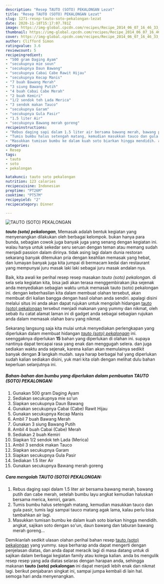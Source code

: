 ```yaml
---
description: "Resep TAUTO (SOTO) PEKALONGAN Lezat"
title: "Resep TAUTO (SOTO) PEKALONGAN Lezat"
slug: 1271-resep-tauto-soto-pekalongan-lezat
date: 2020-11-18T15:17:07.781Z
image: https://img-global.cpcdn.com/recipes/Recipe_2014_06_07_16_46_33_785_e03990/751x532cq70/tauto-soto-pekalongan-foto-resep-utama.jpg
thumbnail: https://img-global.cpcdn.com/recipes/Recipe_2014_06_07_16_46_33_785_e03990/751x532cq70/tauto-soto-pekalongan-foto-resep-utama.jpg
cover: https://img-global.cpcdn.com/recipes/Recipe_2014_06_07_16_46_33_785_e03990/751x532cq70/tauto-soto-pekalongan-foto-resep-utama.jpg
author: Clifford Simon
ratingvalue: 3.6
reviewcount: 5
recipeingredient:
- "500 gram Daging Ayam"
- "secukupnya mie soun"
- "secukupnya Daun Bawang"
- "secukupnya Cabai Cabe Rawit Hijau"
- "secukupnya Kecap Manis"
- "7 buah Bawang Merah"
- "3 siung Bawang Putih"
- "4 buah Cabai Cabe Merah"
- "2 buah Kemiri"
- "1/2 sendok teh Lada Merica"
- "3 sendok makan Tauco"
- "secukupnya Garam"
- "secukupnya Gula Pasir"
- "1.5 liter Air"
- "secukupnya Bawang merah goreng"
recipeinstructions:
- "Rebus daging sapi dalam 1.5 liter air bersama bawang merah, bawang putih dan cabe merah, setelah bumbu layu angkat kemudian haluskan bersama merica, kemiri, garam."
- "Tumis bumbu halus setengah matang, kemudian masukkan tauco dan gula pasir, tumis lagi sampai tauco matang agak lama, kalau perlu bisa tambahkan air lagi."
- "Masukkan tumisan bumbu ke dalam kuah soto biarkan hingga mendidih. angkat, sajikan soto dengan so&#39;un, daun bawang dan taburan bawang merah goreng..."
categories:
- Resep
tags:
- tauto
- soto
- pekalongan

katakunci: tauto soto pekalongan 
nutrition: 123 calories
recipecuisine: Indonesian
preptime: "PT26M"
cooktime: "PT57M"
recipeyield: "2"
recipecategory: Dinner

---
```



![TAUTO (SOTO) PEKALONGAN](https://img-global.cpcdn.com/recipes/Recipe_2014_06_07_16_46_33_785_e03990/751x532cq70/tauto-soto-pekalongan-foto-resep-utama.jpg)

<b><i>tauto (soto) pekalongan</i></b>, Memasak adalah bentuk kegiatan yang menyenangkan dilakukan oleh berbagai kelompok. bukan hanya para bunda, sebagian cowok juga banyak juga yang senang dengan kegiatan ini. walau hanya untuk sekedar seru seruan dengan teman atau memang sudah menjadi passion dalam dirinya. tidak asing lagi dalam dunia restoran sekarang banyak ditemukan pria dengan keahlian memasak yang hebat, dan lumayan banyak juga kita jumpai di bermacam kedai dan restaurant yang mempunyai juru masak laki laki sebagai juru masak andalan nya.

Baik, kita awali ke perihal resep resep masakan <i>tauto (soto) pekalongan</i>. di sela sela kegiatan kita, bisa jadi akan terasa menggembirakan jika sejenak anda menyediakan sebagian waktu untuk memasak tauto (soto) pekalongan ini. dengan keberhasilan kita dalam membuat olahan tersebut, akan membuat diri kalian bangga dengan hasil olahan anda sendiri. apalagi disini melalui situs ini anda akan dapat rujukan untuk mengolah hidangan <u>tauto (soto) pekalongan</u> tersebut menjadi makanan yang yummy dan nikmat, oleh sebab itu catat alamat laman ini di gadget anda sebagai sebagian rujukan anda dalam memasak olahan baru yang nikmat.




Sekarang langsung saja kita mulai untuk menyediakan perlengkapan yang diperlukan dalam membuat hidangan <u><i>tauto (soto) pekalongan</i></u> ini. seenggaknya diperlukan <b>15</b> bahan yang diperlukan di olahan ini. supaya nantinya dapat tercapai rasa yang enak dan menggugah selera. dan juga sediakan waktu anda sejenak, karena kalian akan memulainya sedikit banyak dengan <b>3</b> langkah mudah. saya harap berbagai hal yang diperlukan sudah kalian sediakan disini, yuk mari kita olah dengan melihat dulu bahan keperluan selanjutnya ini.

<!--inarticleads1-->

##### Bahan-bahan dan bumbu yang diperlukan dalam pembuatan TAUTO (SOTO) PEKALONGAN:

1. Gunakan 500 gram Daging Ayam
1. Sediakan secukupnya mie so&#39;un
1. Siapkan secukupnya Daun Bawang
1. Gunakan secukupnya Cabai (Cabe) Rawit Hijau
1. Gunakan secukupnya Kecap Manis
1. Ambil 7 buah Bawang Merah
1. Gunakan 3 siung Bawang Putih
1. Ambil 4 buah Cabai (Cabe) Merah
1. Sediakan 2 buah Kemiri
1. Siapkan 1/2 sendok teh Lada (Merica)
1. Ambil 3 sendok makan Tauco
1. Siapkan secukupnya Garam
1. Siapkan secukupnya Gula Pasir
1. Sediakan 1.5 liter Air
1. Gunakan secukupnya Bawang merah goreng




<!--inarticleads2-->

##### Cara mengolah TAUTO (SOTO) PEKALONGAN:

1. Rebus daging sapi dalam 1.5 liter air bersama bawang merah, bawang putih dan cabe merah, setelah bumbu layu angkat kemudian haluskan bersama merica, kemiri, garam.
1. Tumis bumbu halus setengah matang, kemudian masukkan tauco dan gula pasir, tumis lagi sampai tauco matang agak lama, kalau perlu bisa tambahkan air lagi.
1. Masukkan tumisan bumbu ke dalam kuah soto biarkan hingga mendidih. angkat, sajikan soto dengan so&#39;un, daun bawang dan taburan bawang merah goreng...




Demikianlah sedikit ulasan olahan perihal bahan resep <u>tauto (soto) pekalongan</u> yang yummy. saya berharap anda dapat mengerti dengan penjelasan diatas, dan anda dapat meracik lagi di masa datang untuk di sajikan dalam berbagai kegiatan family atau kolega kalian. anda bs mengulik resep resep yang ada diatas selaras dengan harapan anda, sehingga makanan <b>tauto (soto) pekalongan</b> ini dapat menjadi lebih enak dan nikmat lagi. berikut penjabaran singkat ini, sampai jumpa kembali di lain hal. semoga hari anda menyenangkan.
